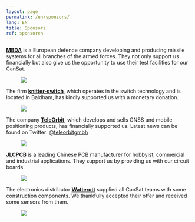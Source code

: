 ```yaml
---
layout: page
permalink: /en/sponsors/
lang: EN
title: Sponsors
ref: sponsoren
---
```


<section class="side-figure" id="mbda">
  <span><a href="https://www.mbda-systems.com"><strong>MBDA</strong></a> is a European defence company developing and producing missile systems for all branches of the armed forces. They not only support us financially but also give us the opportunity to use their test facilities for our CanSat.</span>
  <figure>
    <a href="https://www.mbda-systems.com">
      <img src="{{ site.baseurl }}/images/2019-sponsoren/MBDA.png" />
    </a>
  </figure>
</section>

<section class="side-figure" id="knitter-switch">
  <span>The firm <a href="https://www.knitter-switch.com/ger"><strong>knitter-switch</strong></a>, which operates in the switch technology and is located in Baldham, has kindly supported us with a monetary donation.</span>
  <figure>
    <a href="https://www.knitter-switch.com/eng">
      <img src="{{ site.baseurl }}/images/2019-sponsoren/Knitter-Switch.jpg" />
    </a>
  </figure>
</section>

<section class="side-figure" id="teleorbit">
  <span>The company <a href="https://teleorbit.eu/en/"><strong>TeleOrbit</strong></a>, which develops and sells GNSS and mobile positioning products, has financially supported us. Latest news can be found on Twitter: <a href="https://twitter.com/teleorbitgmbh">@teleorbitgmbh</a></span>
  <figure>
    <a href="https://teleorbit.eu/en/">
      <img src="{{ site.baseurl }}/images/2019-sponsoren/TeleOrbit.jpg" />
    </a>
  </figure>
</section>

<section class="side-figure" id="jlcpcb">
  <span><a href="https://jlcpcb.com"><strong>JLCPCB</strong></a> is a leading Chinese PCB manufacturer for hobbyist, commercial and industrial applications. They support us by providing us with our circuit boards.</span>
  <figure>
    <a href="https://jlcpcb.com">
      <img src="{{ site.baseurl }}/images/2019-sponsoren/JLCPCB.png" />
    </a>
  </figure>
</section>

<section class="side-figure" id="watterott">
  <span>The electronics distributor <a href="https://www.watterott.com/"><strong>Watterott</strong></a> supplied all CanSat teams with some construction components. We thankfully accepted their offer and received some sensors from them.</span>
  <figure>
    <a href="https://www.watterott.com/">
      <img src="{{ site.baseurl }}/images/2019-sponsoren/Watterott.png" />
    </a>
  </figure>
</section>
